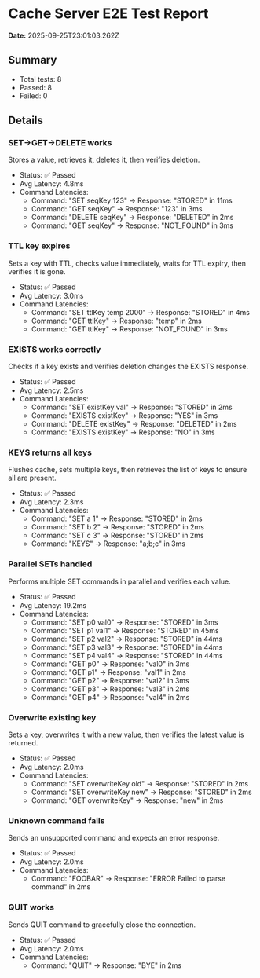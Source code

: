# Cache Server E2E Test Report

**Date:** 2025-09-25T23:01:03.262Z

## Summary
- Total tests: 8
- Passed: 8
- Failed: 0

## Details
### SET->GET->DELETE works
Stores a value, retrieves it, deletes it, then verifies deletion.
- Status: ✅ Passed
- Avg Latency: 4.8ms
- Command Latencies:
  - Command: "SET seqKey 123" → Response: "STORED" in 11ms
  - Command: "GET seqKey" → Response: "123" in 3ms
  - Command: "DELETE seqKey" → Response: "DELETED" in 2ms
  - Command: "GET seqKey" → Response: "NOT_FOUND" in 3ms

### TTL key expires
Sets a key with TTL, checks value immediately, waits for TTL expiry, then verifies it is gone.
- Status: ✅ Passed
- Avg Latency: 3.0ms
- Command Latencies:
  - Command: "SET ttlKey temp 2000" → Response: "STORED" in 4ms
  - Command: "GET ttlKey" → Response: "temp" in 2ms
  - Command: "GET ttlKey" → Response: "NOT_FOUND" in 3ms

### EXISTS works correctly
Checks if a key exists and verifies deletion changes the EXISTS response.
- Status: ✅ Passed
- Avg Latency: 2.5ms
- Command Latencies:
  - Command: "SET existKey val" → Response: "STORED" in 2ms
  - Command: "EXISTS existKey" → Response: "YES" in 3ms
  - Command: "DELETE existKey" → Response: "DELETED" in 2ms
  - Command: "EXISTS existKey" → Response: "NO" in 3ms

### KEYS returns all keys
Flushes cache, sets multiple keys, then retrieves the list of keys to ensure all are present.
- Status: ✅ Passed
- Avg Latency: 2.3ms
- Command Latencies:
  - Command: "SET a 1" → Response: "STORED" in 2ms
  - Command: "SET b 2" → Response: "STORED" in 2ms
  - Command: "SET c 3" → Response: "STORED" in 2ms
  - Command: "KEYS" → Response: "a;b;c" in 3ms

### Parallel SETs handled
Performs multiple SET commands in parallel and verifies each value.
- Status: ✅ Passed
- Avg Latency: 19.2ms
- Command Latencies:
  - Command: "SET p0 val0" → Response: "STORED" in 3ms
  - Command: "SET p1 val1" → Response: "STORED" in 45ms
  - Command: "SET p2 val2" → Response: "STORED" in 44ms
  - Command: "SET p3 val3" → Response: "STORED" in 44ms
  - Command: "SET p4 val4" → Response: "STORED" in 44ms
  - Command: "GET p0" → Response: "val0" in 3ms
  - Command: "GET p1" → Response: "val1" in 2ms
  - Command: "GET p2" → Response: "val2" in 3ms
  - Command: "GET p3" → Response: "val3" in 2ms
  - Command: "GET p4" → Response: "val4" in 2ms

### Overwrite existing key
Sets a key, overwrites it with a new value, then verifies the latest value is returned.
- Status: ✅ Passed
- Avg Latency: 2.0ms
- Command Latencies:
  - Command: "SET overwriteKey old" → Response: "STORED" in 2ms
  - Command: "SET overwriteKey new" → Response: "STORED" in 2ms
  - Command: "GET overwriteKey" → Response: "new" in 2ms

### Unknown command fails
Sends an unsupported command and expects an error response.
- Status: ✅ Passed
- Avg Latency: 2.0ms
- Command Latencies:
  - Command: "FOOBAR" → Response: "ERROR Failed to parse command" in 2ms

### QUIT works
Sends QUIT command to gracefully close the connection.
- Status: ✅ Passed
- Avg Latency: 2.0ms
- Command Latencies:
  - Command: "QUIT" → Response: "BYE" in 2ms


